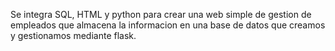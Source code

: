 Se integra SQL, HTML  y python para crear una web simple de gestion de empleados que almacena la informacion en una base de datos que creamos y gestionamos mediante flask.
